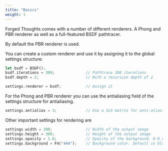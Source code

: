 ```yaml
---
title: "Basics"
weight: 1
---
```


Forged Thoughts comes with a number of different renderers. A Phong and PBR renderer as well as a full-featured BSDF pathtracer.

By default the PBR renderer is used.

You can create a custom renderer and use it by assigning it to the global settings structure:

```rust
let bsdf = BSDF();
bsdf.iterations = 300;              // Pathtrace 300 iterations
bsdf.depth = 2;                     // With a recursion depth of 2

settings.renderer = bsdf;           // Assign it
```

For the Phong and PBR renderer you can use the antialiasing field of the settings structure for antialiasing.

```rust
settings.antialias = 3;             // Use a 3x3 matrix for anti-aliasing, default is 1.
```

Other important settings for rendering are

```rust
settings.width = 300;               // Width of the output image
settings.height = 300;              // Height of the output image
settings.opacity = 1.0;             // Opacity of the background, 0.0 would render a transparent background. Default is 1.0.
settings.background = F4("444");    // Background color. Default is black.
```
